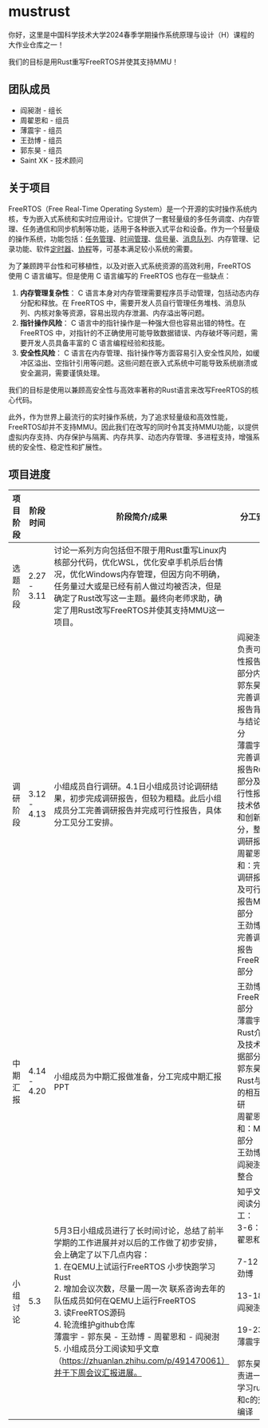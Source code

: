 # mustrust
你好，这里是中国科学技术大学2024春季学期操作系统原理与设计（H）课程的大作业仓库之一！

我们的目标是用Rust重写FreeRTOS并使其支持MMU！

## 团队成员

* 阎昶澍 - 组长
* 周翟恩和 - 组员
* 薄震宇 - 组员
* 王劲博 - 组员
* 郭东昊 - 组员
* Saint XK - 技术顾问

## 关于项目

FreeRTOS（Free Real-Time Operating System）是一个开源的实时操作系统内核，专为嵌入式系统和实时应用设计。它提供了一套轻量级的多任务调度、内存管理、任务通信和同步机制等功能，适用于各种嵌入式平台和设备。作为一个轻量级的操作系统，功能包括：[任务管理](https://baike.baidu.com/item/任务管理/10163240?fromModule=lemma_inlink)、[时间管理](https://baike.baidu.com/item/时间管理/1858453?fromModule=lemma_inlink)、[信号量](https://baike.baidu.com/item/信号量/9807501?fromModule=lemma_inlink)、[消息队列](https://baike.baidu.com/item/消息队列/4751675?fromModule=lemma_inlink)、内存管理、记录功能、软件[定时器](https://baike.baidu.com/item/定时器/22107514?fromModule=lemma_inlink)、[协程](https://baike.baidu.com/item/协程/8652240?fromModule=lemma_inlink)等，可基本满足较小系统的需要。

为了兼顾跨平台性和可移植性，以及对嵌入式系统资源的高效利用，FreeRTOS 使用 C 语言编写。但是使用 C 语言编写的 FreeRTOS 也存在一些缺点：

1. **内存管理复杂性**： C 语言本身对内存管理需要程序员手动管理，包括动态内存分配和释放。在 FreeRTOS 中，需要开发人员自行管理任务堆栈、消息队列、内核对象等资源，容易出现内存泄漏、内存溢出等问题。
2. **指针操作风险**： C 语言中的指针操作是一种强大但也容易出错的特性。在 FreeRTOS 中，对指针的不正确使用可能导致数据错误、内存破坏等问题，需要开发人员具备丰富的 C 语言编程经验和技能。
3. **安全性风险**： C 语言在内存管理、指针操作等方面容易引入安全性风险，如缓冲区溢出、空指针引用等问题。这些问题在嵌入式系统中可能导致系统崩溃或安全漏洞，需要谨慎处理。

我们的目标是使用以兼顾高安全性与高效率著称的Rust语言来改写FreeRTOS的核心代码。

此外，作为世界上最流行的实时操作系统，为了追求轻量级和高效性能，FreeRTOS却并不支持MMU。因此我们在改写的同时令其支持MMU功能，以提供虚拟内存支持、内存保护与隔离、内存共享、动态内存管理、多进程支持，增强系统的安全性、稳定性和扩展性。

## 项目进度

| 项目阶段 | 阶段时间    | 阶段简介/成果                                                | 分工安排                                                     |
| -------- | ----------- | ------------------------------------------------------------ | ------------------------------------------------------------ |
| 选题阶段 | 2.27 - 3.11 | 讨论一系列方向包括但不限于用Rust重写Linux内核部分代码，优化WSL，优化安卓手机杀后台情况，优化Windows内存管理，但因方向不明确，任务量过大或是已经有前人做过均被否决，但是确定了Rust改写这一主题。最终向老师求助，确定了用Rust改写FreeRTOS并使其支持MMU这一项目。 |                                                              |
| 调研阶段 | 3.12 - 4.13 | 小组成员自行调研。4.1日小组成员讨论调研结果，初步完成调研报告，但较为粗糙。此后小组成员分工完善调研报告并完成可行性报告，具体分工见分工安排。 | 阎昶澍：负责可行性报告大部分内容<br>郭东昊：完善调研报告背景与结论部分<br>薄震宇：完善调研报告Rust部分及可行性报告技术依据和创新部分，整合调研报告<br>周翟恩和：完善调研报告及可行性报告MMU部分<br>王劲博：完善调研报告FreeRTOS部分 |
| 中期汇报 | 4.14 - 4.20 | 小组成员为中期汇报做准备，分工完成中期汇报PPT                | 王劲博：FreeRTOS部分<br>薄震宇：Rust介绍及技术依据部分<br>郭东昊：Rust与C的相互调研<br>周翟恩和：MMU部分<br>王劲博，阎昶澍：整合 |
| 小组讨论 | 5.3         | 5月3日小组成员进行了长时间讨论，总结了前半学期的工作进展并对以后的工作做了初步安排，会上确定了以下几点内容：<br> 1. 在QEMU上试运行FreeRTOS 小步快跑学习Rust<br> 2. 增加会议次数，尽量一周一次 联系咨询去年的队伍成员如何在QEMU上运行FreeRTOS <br>3. 读FreeRTOS源码<br>4. 轮流维护github仓库<br>    薄震宇 - 郭东昊 - 王劲博 - 周翟恩和 - 阎昶澍 <br>5. 小组成员分工阅读知乎文章（https://zhuanlan.zhihu.com/p/491470061）并于下周会议汇报进展。 | 知乎文章阅读分工：<br/>3-6：周翟恩和<br/><br/>7-12：王劲博 <br/><br/>13-18：阎昶澍 <br/><br/>19-23：薄震宇 <br/><br/>郭东昊负责进一步学习rust和c的交叉编译 |

